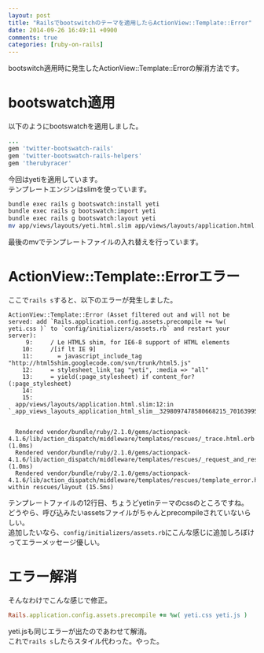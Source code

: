 ```yaml
---
layout: post
title: "Railsでbootswitchのテーマを適用したらActionView::Template::Error"
date: 2014-09-26 16:49:11 +0900
comments: true
categories: [ruby-on-rails]
---
```


bootswitch適用時に発生したActionView::Template::Errorの解消方法です。

<!-- more -->

# bootswatch適用

以下のようにbootswatchを適用しました。

```rb Gemfile
...
gem 'twitter-bootswatch-rails'
gem 'twitter-bootswatch-rails-helpers'
gem 'therubyracer'
```

今回はyetiを適用しています。  
テンプレートエンジンはslimを使っています。

```sh
bundle exec rails g bootswatch:install yeti
bundle exec rails g bootswatch:import yeti
bundle exec rails g bootswatch:layout yeti
mv app/views/layouts/yeti.html.slim app/views/layouts/application.html.slim
```

最後のmvでテンプレートファイルの入れ替えを行っています。  

# ActionView::Template::Errorエラー

ここで`rails s`すると、以下のエラーが発生しました。

```
ActionView::Template::Error (Asset filtered out and will not be served: add `Rails.application.config.assets.precompile += %w( yeti.css )` to `config/initializers/assets.rb` and restart your server):
     9:     / Le HTML5 shim, for IE6-8 support of HTML elements
    10:     /[if lt IE 9]
    11:       = javascript_include_tag "http://html5shim.googlecode.com/svn/trunk/html5.js"
    12:     = stylesheet_link_tag "yeti", :media => "all"
    13:     = yield(:page_stylesheet) if content_for?(:page_stylesheet)
    14: 
    15: 
  app/views/layouts/application.html.slim:12:in `_app_views_layouts_application_html_slim__3298097478580668215_70163995513140'


  Rendered vendor/bundle/ruby/2.1.0/gems/actionpack-4.1.6/lib/action_dispatch/middleware/templates/rescues/_trace.html.erb (1.0ms)
  Rendered vendor/bundle/ruby/2.1.0/gems/actionpack-4.1.6/lib/action_dispatch/middleware/templates/rescues/_request_and_response.html.erb (1.0ms)
  Rendered vendor/bundle/ruby/2.1.0/gems/actionpack-4.1.6/lib/action_dispatch/middleware/templates/rescues/template_error.html.erb within rescues/layout (15.5ms)
```

テンプレートファイルの12行目、ちょうどyetinテーマのcssのところですね。  
どうやら、呼び込みたいassetsファイルがちゃんとprecompileされていないらしい。  
追加したいなら、`config/initializers/assets.rb`にこんな感じに追加しろぼけってエラーメッセージ優しい。  

# エラー解消

そんなわけでこんな感じで修正。

```rb config/initializers/assets.rb
Rails.application.config.assets.precompile += %w( yeti.css yeti.js )
```

yeti.jsも同じエラーが出たのであわせて解消。  
これで`rails s`したらスタイル代わった。やった。


